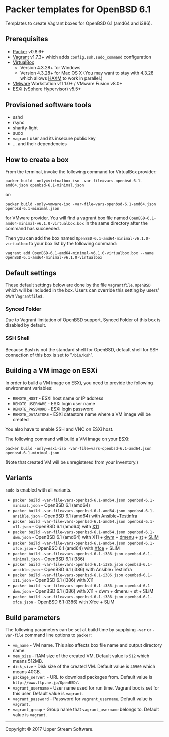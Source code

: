 # Packer templates for OpenBSD 6.1

Templates to create Vagrant boxes for OpenBSD 6.1 (amd64 and i386).

## Prerequisites

* [Packer] v0.8.6+
* [Vagrant] v1.7.3+ which adds `config.ssh.sudo_command` configuration
* [VirtualBox]
	* Version 4.3.28+ for Windows
	* Version 4.3.28+ for Mac OS X (You may want to stay with 4.3.28 which allows [HAXM] to work in parallel.)
* [VMware] Workstation v11.1.0+ / VMware Fusion v8.0+
* [ESXi] (vSphere Hypervisor) v5.5+

[ESXi]: http://www.vmware.com/products/vsphere-hypervisor
        "Free VMware vSphere Hypervisor, Free Virtualization (ESXi)"
[HAXM]: https://software.intel.com/en-us/android/articles/intel-hardware-accelerated-execution-manager
        "Intel&reg; Hardware Accelerated Execution Manager"
[Packer]: https://www.packer.io/ "Packer by HashiCorp"
[Vagrant]: https://www.vagrantup.com/ "Vagrant"
[VirtualBox]: https://www.virtualbox.org/ "Oracle VM VirtualBox"
[VMware]: http://www.vmware.com/ "VMware Virtualization for Desktop &amp; Server, Application, Public &amp; Hybrid Clouds"

## Provisioned software tools

* sshd
* rsync
* sharity-light
* sudo
* `vagrant` user and its insecure public key
* ... and their dependencies

## How to create a box

From the terminal, invoke the following command for VirtualBox provider:

	packer build -only=virtualbox-iso -var-file=vars-openbsd-6.1-amd64.json openbsd-6.1-minimal.json

or:

	packer build -only=vmware-iso -var-file=vars-openbsd-6.1-amd64.json openbsd-6.1-minimal.json

for VMware provider.
You will find a vagrant box file named `OpenBSD-6.1-amd64-minimal-v6.1.0-virtualbox.box`
in the same directory after the command has succeeded.

Then you can add the box named `OpenBSD-6.1-amd64-minimal-v6.1.0-virtualbox` to your box list
by the following command:

	vagrant add OpenBSD-6.1-amd64-minimal-v6.1.0-virtualbox.box --name OpenBSD-6.1-amd64-minimal-v6.1.0-virtualbox

## Default settings

These default settings below are done by the file `Vagrantfile.OpenBSD` which will be included in the box.
Users can override this setting by users' own `Vagrantfile`s.

### Synced Folder

Due to Vagrant limitation of OpenBSD support, Synced Folder of this box is disabled by default.

### SSH Shell

Because Bash is not the standard shell for OpenBSD, default shell for SSH connection of this box
is set to "`/bin/ksh`".

## Building a VM image on ESXi

In order to build a VM image on ESXi, you need to provide the following environment variables:

* `REMOTE_HOST` - ESXi host name or IP address
* `REMOTE_USERNAME` - ESXi login user name
* `REMOTE_PASSWORD` - ESXi login password
* `REMOTE_DATASTORE` - ESXi datastore name where a VM image will be created

You also have to enable SSH and VNC on ESXi host.

The following command will build a VM image on your ESXi:

    packer build -only=esxi-iso -var-file=vars-openbsd-6.1-amd64.json openbsd-6.1-minimal.json

(Note that created VM will be unregistered from your Inventory.)

## Variants

`sudo` is enabled with all variants.

* `packer build -var-file=vars-openbsd-6.1-amd64.json openbsd-6.1-minimal.json` - OpenBSD 6.1 (amd64)
* `packer build -var-file=vars-openbsd-6.1-amd64.json openbsd-6.1-ansible.json` - OpenBSD 6.1 (amd64) with [Ansible]+[Testinfra]
* `packer build -var-file=vars-openbsd-6.1-amd64.json openbsd-6.1-x11.json` - OpenBSD 6.1 (amd64) with [X11]
* `packer build -var-file=vars-openbsd-6.1-amd64.json openbsd-6.1-dwm.json` - OpenBSD 6.1 (amd64) with X11 + [dwm] + [dmenu] + [st] + [SLiM]
* `packer build -var-file=vars-openbsd-6.1-amd64.json openbsd-6.1-xfce.json` - OpenBSD 6.1 (amd64) with [Xfce] + SLiM
* `packer build -var-file=vars-openbsd-6.1-i386.json openbsd-6.1-minimal.json` - OpenBSD 6.1 (i386)
* `packer build -var-file=vars-openbsd-6.1-i386.json openbsd-6.1-ansible.json` - OpenBSD 6.1 (i386) with Ansible+Testinfra
* `packer build -var-file=vars-openbsd-6.1-i386.json openbsd-6.1-x11.json` - OpenBSD 6.1 (i386) with X11
* `packer build -var-file=vars-openbsd-6.1-i386.json openbsd-6.1-dwm.json` - OpenBSD 6.1 (i386) with X11 + dwm + dmenu + st + SLiM
* `packer build -var-file=vars-openbsd-6.1-i386.json openbsd-6.1-xfce.json` - OpenBSD 6.1 (i386) with Xfce + SLiM

[Ansible]: https://www.ansible.com/ "Ansible is Simple IT Automation"
[dmenu]: http://tools.suckless.org/dmenu/ "dmenu | suckless.org tools"
[dwm]: http://dwm.suckless.org/ "suckless.org dwm - dynamic window manager"
[SLiM]: https://sourceforge.net/projects/slim.berlios/ "SLiM download | SourceForge.net"
[st]: http://st.suckless.org/ "suckless.org st - simple terminal"
[Testinfra]: https://testinfra.readthedocs.io/en/latest/ "Testinfra test your infrastructure &mdash; testinfra 1.4.2 documentation"
[X11]: https://www.x.org/wiki/ "X.Org"
[Xfce]: http://www.xfce.org/ "Xfce Desktop Environment"

## Build parameters

The following parameters can be set at build time by supplying `-var` or `-var-file` command line options to `packer`:

* `vm_name` - VM name.  This also affects box file name and output directory name.
* `mem_size` - RAM size of the created VM.  Default value is `512` which means 512MB.
* `disk_size` - Disk size of the created VM.  Default value is `40960` which means 40GB.
* `package_server`: - URL to download packages from.  Default value is `http://www.ftp.ne.jp/OpenBSD/`.
* `vagrant_username` - User name used for run time.  Vagrant box is set for this user.  Default value is `vagrant`.
* `vagrant_password` - Password for `vagrant_username`.  Default value is `vagrant`.
* `vagrant_group` - Group name that `vagrant_username` belongs to.  Default value is `vagrant`.

- - -

Copyright &copy; 2017 Upper Stream Software.
